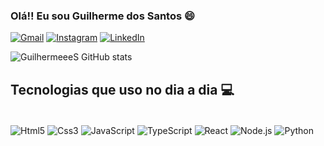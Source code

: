 ### Olá!! Eu sou Guilherme dos Santos 😄

[![Gmail](https://img.shields.io/badge/Gmail-D14836?style=for-the-badge&logo=gmail&logoColor=white)](https://gma)
[![Instagram](https://img.shields.io/badge/Instagram-E4405F?style=for-the-badge&logo=instagram&logoColor=white)](https://instagram.com/souza.guilhermeeee)
[![LinkedIn](https://img.shields.io/badge/LinkedIn-0077B5?style=for-the-badge&logo=linkedin&logoColor=white)](https://www.linkedin.com/in/guilherme-dos-s-souza-43a3bb281/)

![GuilhermeeeS GitHub stats](https://github-readme-stats.vercel.app/api?username=GuilhermeeeS&show_icons=true&theme=dark)

## Tecnologias que uso no dia a dia 💻

<div style="display: inline_block"><br/>
    <img align="center" alt="Html5" src="https://img.shields.io/badge/HTML5-E34F26?style=for-the-badge&logo=html5&logoColor=white"/>
    <img align="center" alt="Css3" src="https://img.shields.io/badge/CSS3-1572B6?style=for-the-badge&logo=css3&logoColor=white"/>
    <img align="center" alt="JavaScript" src="https://img.shields.io/badge/JavaScript-323330?style=for-the-badge&logo=javascript&logoColor=F7DF1E"/>
    <img align="center" alt="TypeScript" src="https://img.shields.io/badge/TypeScript-007ACC?style=for-the-badge&logo=typescript&logoColor=white"/>
    <img align="center" alt="React" src="https://img.shields.io/badge/React-20232A?style=for-the-badge&logo=react&logoColor=61DAFB"/>
    <img align="center" alt="Node.js" src="https://img.shields.io/badge/Node.js-43853D?style=for-the-badge&logo=node.js&logoColor=white"/>
    <img align="center" alt="Python" src="https://img.shields.io/badge/Python-14354C?style=for-the-badge&logo=python&logoColor=white"/>
    
</div>




